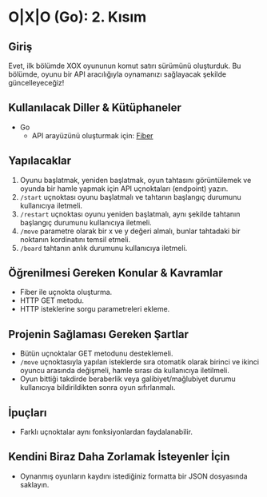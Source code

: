 # O|X|O (Go): 2. Kısım

## Giriş

Evet, ilk bölümde XOX oyununun komut satırı sürümünü oluşturduk. Bu bölümde, oyunu bir API aracılığıyla oynamanızı sağlayacak şekilde güncelleyeceğiz!

## Kullanılacak Diller & Kütüphaneler

- Go
  - API arayüzünü oluşturmak için: [Fiber](https://gofiber.io/)

## Yapılacaklar

1. Oyunu başlatmak, yeniden başlatmak, oyun tahtasını görüntülemek ve oyunda bir hamle yapmak için API uçnoktaları (endpoint) yazın.
  1. `/start` uçnoktası oyunu başlatmalı ve tahtanın başlangıç durumunu kullanıcıya iletmeli.
  2. `/restart` uçnoktası oyunu yeniden başlatmalı, aynı şekilde tahtanın başlangıç durumunu kullanıcıya iletmeli.
  3. `/move` parametre olarak bir x ve y değeri almalı, bunlar tahtadaki bir noktanın kordinatını temsil etmeli.
  4. `/board` tahtanın anlık durumunu kullanıcıya iletmeli.

## Öğrenilmesi Gereken Konular & Kavramlar

- Fiber ile uçnokta oluşturma.
- HTTP GET metodu.
- HTTP isteklerine sorgu parametreleri ekleme.

## Projenin Sağlaması Gereken Şartlar

- Bütün uçnoktalar GET metodunu desteklemeli.
- `/move` uçnoktasıyla yapılan isteklerde sıra otomatik olarak birinci ve ikinci oyuncu arasında değişmeli, hamle sırası da kullanıcıya iletilmeli.
- Oyun bittiği takdirde beraberlik veya galibiyet/mağlubiyet durumu kullanıcıya bildirildikten sonra oyun sıfırlanmalı.

## İpuçları

- Farklı uçnoktalar aynı fonksiyonlardan faydalanabilir.

## Kendini Biraz Daha Zorlamak İsteyenler İçin

- Oynanmış oyunların kaydını istediğiniz formatta bir JSON dosyasında saklayın.
